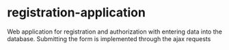 # registration-application

<p>Web application for registration and authorization with entering data into the database. Submitting the form is implemented through the ajax requests</p>
